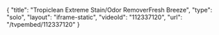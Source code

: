 {
    "title": "Tropiclean Extreme Stain\/Odor RemoverFresh Breeze",
    "type": "solo",
    "layout": "iframe-static",
    "videoId": "112337120",
    "url": "\/tvpembed\/112337120"
}